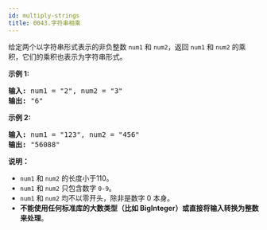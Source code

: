 ```yaml
---
id: multiply-strings
title: 0043.字符串相乘
---
```

给定两个以字符串形式表示的非负整数 <code>num1</code> 和 <code>num2</code>，返回 <code>num1</code> 和 <code>num2</code> 的乘积，它们的乘积也表示为字符串形式。

**示例 1:**


<pre><strong>输入:</strong> num1 = &#34;2&#34;, num2 = &#34;3&#34;<br/><strong>输出:</strong> &#34;6&#34;</pre>

**示例 2:**


<pre><strong>输入:</strong> num1 = &#34;123&#34;, num2 = &#34;456&#34;<br/><strong>输出:</strong> &#34;56088&#34;</pre>

**说明：**

- <code>num1</code> 和 <code>num2</code> 的长度小于110。
- <code>num1</code> 和 <code>num2</code> 只包含数字 <code>0-9</code>。
- <code>num1</code> 和 <code>num2</code> 均不以零开头，除非是数字 0 本身。
- **不能使用任何标准库的大数类型（比如 BigInteger）**或**直接将输入转换为整数来处理**。